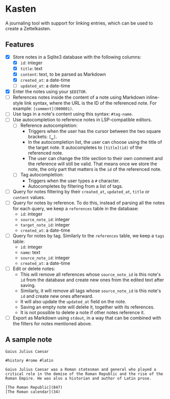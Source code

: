# Kasten

A journaling tool with support for linking entries, which can be used to create a Zettelkasten.

## Features

- [x] Store notes in a Sqlite3 database with the following columns:
  - [x] `id`: integer
  - [x] `title`: text
  - [x] `content`: text, to be parsed as Markdown
  - [x] `created_at`: a date-time
  - [ ] `updated_at`: a date-time
- [x] Enter the notes using your `$EDITOR`.
- [ ] References notes inside the content of a note using Markdown inline-style link syntax, where the URL is the ID of the referenced note. For example: `[comment](000001)`.
- [ ] Use tags in a note's content using this syntax: `#tag-name`.
- [ ] Use autocompletion to reference notes in LSP-compatible editors.
  - [ ] Reference autocompletion:
    - Triggers when the user has the cursor between the two square brackets: `[▁]`.
    - In the autocompletion list, the user can choose using the title of the target note. It autocompletes to `[title](id)` of the referenced note.
    - The user can change the title section to their own comment and the reference will still be valid. That means once we store the note, the only part that matters is the `id` of the referenced note.
  - [ ] Tag autocompletion:
    - Triggers when the user types a `#` character.
    - Autocompletes by filtering from a list of tags.
- [ ] Query for notes filtering by their `created_at`, `updated_at`, `title` or `content` values.
- [ ] Query for notes by reference. To do this, instead of parsing all the notes for each query, we keep a `references` table in the database:
  - `id`: integer
  - `source_note_id`: integer
  - `target_note_id`: integer
  - `created_at`: a date-time
- [ ] Query for notes by tag. Similarly to the `references` table, we keep a `tags` table:
  - `id`: integer
  - `name`: text
  - `source_note_id`: integer
  - `created_at`: a date-time
- [ ] Edit or delete notes:
  - This will remove all references whose `source_note_id` is this note's `id` from the database and create new ones from the edited text after saving.
  - Similarly, it will remove all tags whose `source_note_id` is this note's `id` and create new ones afterward.
  - It will also update the `updated_at` field on the note.
  - Saving an empty note will delete it, together with its references.
  - It is not possible to delete a note if other notes reference it.
- [ ] Export as Markdown using `stdout`, in a way that can be combined with the filters for notes mentioned above.

## A sample note

```
Gaius Julius Caesar

#history #rome #latin

Gaius Julius Caesar was a Roman statesman and general who played a critical role in the demise of the Roman Republic and the rise of the Roman Empire. He was also a historian and author of Latin prose.

[The Roman Republic](847)
[The Roman calendar](34)
```
